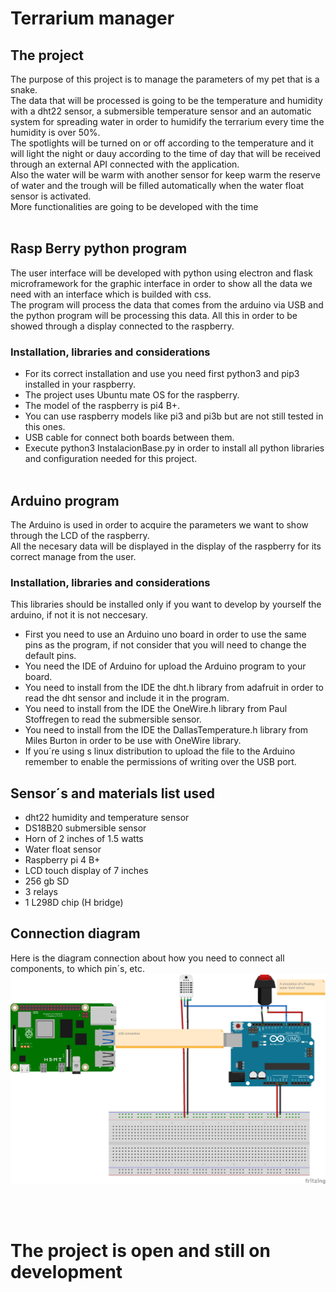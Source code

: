 # Terrarium manager

## The project
The purpose of this project is to manage the parameters of my pet that is a snake.
<br>
The data that will be processed is going to be the temperature and humidity with a dht22 sensor, a submersible temperature sensor and an automatic system for spreading water in order to humidify the terrarium every time the humidity is over 50%.
<br>
The spotlights will be turned on or off according to the temperature and it will light the night or dauy according to the time of day that will be received through an external API connected with the application.
<br>
Also the water will be warm with another sensor for keep warm the reserve of water and the trough will be filled automatically when the water float sensor is activated.
<br>
More functionalities are going to be developed with the time
<br><br>

## Rasp Berry python program
The user interface will be developed with python using electron and flask microframework for the graphic interface in order to show all the data we need with an interface which is builded with css.
<br>
The program will process the data that comes from the arduino via USB and the python program will be processing this data.
All this in order to be showed through a display connected to the raspberry.
<br>

### Installation, libraries and considerations
* For its correct installation and use you need first python3 and pip3 installed in your raspberry.
* The project uses Ubuntu mate OS for the raspberry.
* The model of the raspberry is pi4 B+.
* You can use raspberry models like pi3 and pi3b but are not still tested in this ones.
* USB cable for connect both boards between them.
* Execute python3 InstalacionBase.py in order to install all python libraries and configuration needed for this project.
<br><br>

## Arduino program
The Arduino is used in order to acquire the parameters we want to show through the LCD of the raspberry.
<br>
All the necesary data will be displayed in the display of the raspberry for its correct manage from the user.

### Installation, libraries and considerations
This libraries should be installed only if you want to develop by yourself the arduino, if not it is not neccesary.
* First you need to use an Arduino uno board in order to use the same pins as the program, if not consider that you will need to change the default pins.
* You need the IDE of Arduino for upload the Arduino program to your board.
* You need to install from the IDE the dht.h library from adafruit in order to read the dht sensor and include it in the program.
* You need to install from the IDE the OneWire.h library from Paul Stoffregen to read the submersible sensor.
* You need to install from the IDE the DallasTemperature.h library from Miles Burton in order to be use with OneWire library.
* If you´re using s linux distribution to upload the file to the Arduino remember to enable the permissions of writing over the USB port.

## Sensor´s and materials list used
* dht22 humidity and temperature sensor
* DS18B20 submersible sensor
* Horn of 2 inches of 1.5 watts
* Water float sensor
* Raspberry pi 4 B+
* LCD touch display of 7 inches
* 256 gb SD
* 3 relays
* 1 L298D chip (H bridge)

## Connection diagram
Here is the diagram connection about how you need to connect all components, to which pin´s, etc.
![](Imgs/Diagrama.png)

<br><br>

# The project is open and still on development
